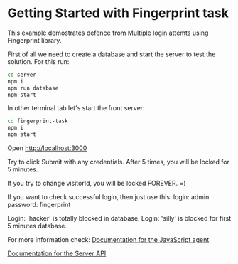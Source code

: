# Getting Started with Fingerprint task

This example demostrates defence from Multiple login attemts using Fingerprint library.

First of all we need to create a database and start the server to test the solution. For this run:

```sh
cd server
npm i
npm run database
npm start
```

In other terminal tab let's start the front server:

```sh
cd fingerprint-task
npm i
npm start
```

Open [http://localhost:3000](http://localhost:3000)

Try to click Submit with any credentials.
After 5 times, you will be locked for 5 minutes.

If you try to change visitorId, you will be locked FOREVER. =)

If you want to check successful login, then just use this:
login: admin
password: fingerprint

Login: 'hacker' is totally blocked in database.
Login: 'silly' is blocked for first 5 minutes database.

For more information check:
[Documentation for the JavaScript agent](https://dev.fingerprintjs.com/docs/quick-start-guide#js-agent)

[Documentation for the Server API](https://dev.fingerprintjs.com/docs/server-api)
